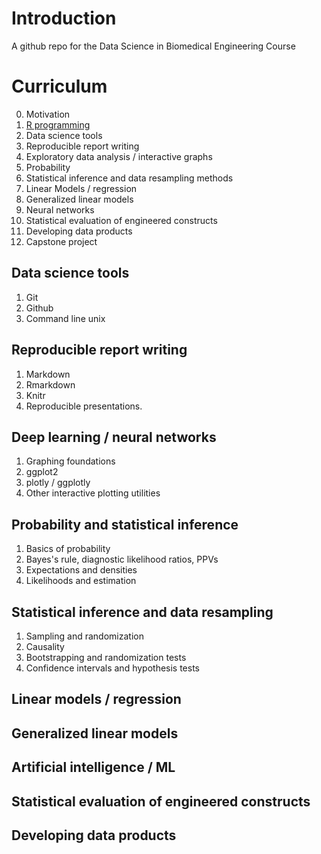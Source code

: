 # Introduction

A github repo for the Data Science in Biomedical Engineering Course

# Curriculum

0. Motivation
1. [R programming](https://github.com/bcaffo/ds4bme/blob/master/rprogramming.md)
2. Data science tools
3. Reproducible report writing
4. Exploratory data analysis / interactive graphs
5. Probability 
6. Statistical inference and data resampling methods
7. Linear Models / regression
8. Generalized linear models
9. Neural networks
10. Statistical evaluation of engineered constructs
11. Developing data products
12. Capstone project


## Data science tools

1. Git
2. Github
3. Command line unix

## Reproducible report writing

1. Markdown
2. Rmarkdown
3. Knitr
4. Reproducible presentations.

## Deep learning / neural networks

1. Graphing foundations
2. ggplot2
3. plotly / ggplotly
4. Other interactive plotting utilities

## Probability and statistical inference

1. Basics of probability
2. Bayes's rule, diagnostic likelihood ratios, PPVs
3. Expectations and densities
4. Likelihoods and estimation

## Statistical inference and data resampling

1. Sampling and randomization
2. Causality
3. Bootstrapping and randomization tests
4. Confidence intervals and hypothesis tests

## Linear models / regression

## Generalized linear models 

## Artificial intelligence / ML

## Statistical evaluation of engineered constructs

## Developing data products

